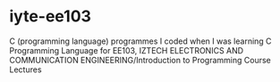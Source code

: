 # iyte-ee103
C (programming language) programmes I coded when I was learning C Programming Language for EE103, IZTECH ELECTRONICS AND COMMUNICATION ENGINEERING/Introduction to Programming Course Lectures
